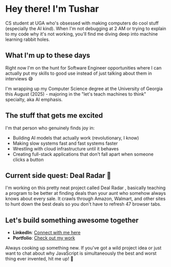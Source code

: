 # Hey there!  I'm Tushar

CS student at UGA who's obsessed with making computers do cool stuff (especially the AI kind). When I'm not debugging at 2 AM or trying to explain to my code why it's not working, you'll find me diving deep into machine learning rabbit holes.

## What I'm up to these days

Right now I'm on the hunt for Software Engineer opportunities where I can actually put my skills to good use instead of just talking about them in interviews 😅

I'm wrapping up my Computer Science degree at the University of Georgia this August (2025) - majoring in the "let's teach machines to think" specialty, aka AI emphasis.

## The stuff that gets me excited

I'm that person who genuinely finds joy in:
- Building AI models that actually work (revolutionary, I know)
- Making slow systems fast and fast systems faster
- Wrestling with cloud infrastructure until it behaves
- Creating full-stack applications that don't fall apart when someone clicks a button

## Current side quest: Deal Radar 🎯

I'm working on this pretty neat project called Deal Radar , basically teaching a program to be better at finding deals than your aunt who somehow always knows about every sale. It crawls through Amazon, Walmart, and other sites to hunt down the best deals so you don't have to refresh 47 browser tabs.

## Let's build something awesome together

- **LinkedIn**: [Connect with me here](https://www.linkedin.com/in/tushar-mishra-7960b722b)
- **Portfolio**: [Check out my work](https://www.menacehecker.com)

Always cooking up something new. If you've got a wild project idea or just want to chat about why JavaScript is simultaneously the best and worst thing ever invented, hit me up! 🚀
